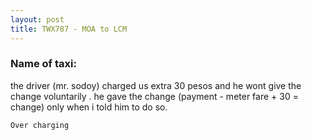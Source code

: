 ```yaml
---
layout: post
title: TWX787 - MOA to LCM
---
```


### Name of taxi: 

the driver (mr. sodoy) charged us extra 30 pesos and he wont give the change voluntarily . he gave the change (payment - meter fare + 30 = change) only when i told him to do so. 

```Over charging```
